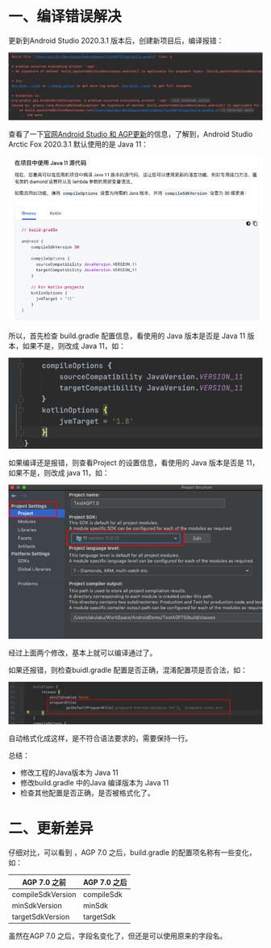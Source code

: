 # 一、编译错误解决

更新到Android Studio 2020.3.1 版本后，创建新项目后，编译报错：

![image-20210910112659573](https://raw.githubusercontent.com/meiSThub/BlogImage/master/2020/image-20210910112659573.png)

查看了一下[官网Android Studio 和 AGP更新](![](https://raw.githubusercontent.com/meiSThub/BlogImage/master/2020/image-20210910112848786.png))的信息，了解到，Android Studio Arctic Fox  2020.3.1 默认使用的是 Java 11：

![image-20210910112848786](https://raw.githubusercontent.com/meiSThub/BlogImage/master/2020/image-20210910112848786.png)

所以，首先检查 build.gradle 配置信息，看使用的 Java 版本是否是 Java 11 版本，如果不是，则改成 Java 11，如：

![image-20210910113234756](https://raw.githubusercontent.com/meiSThub/BlogImage/master/2020/image-20210910113234756.png)

如果编译还是报错，则查看Project 的设置信息，看使用的 Java 版本是否是 11，如果不是，则改成 java 11，如：

![image-20210910112536312](https://raw.githubusercontent.com/meiSThub/BlogImage/master/2020/image-20210910112536312.png)

经过上面两个修改，基本上就可以编译通过了。

如果还报错，则检查buidl.gradle 配置是否正确，混淆配置项是否合法，如：

![image-20210927111857964](https://raw.githubusercontent.com/meiSThub/BlogImage/master/2020/image-20210927111857964.png)

自动格式化成这样，是不符合语法要求的，需要保持一行。

总结：

* 修改工程的Java版本为 Java 11
* 修改build.gradle 中的Java 编译版本为 Java 11
* 检查其他配置是否正确，是否被格式化了。

# 二、更新差异

仔细对比，可以看到 ，AGP 7.0 之后，build.gradle 的配置项名称有一些变化，如：

| AGP 7.0 之前      | AGP 7.0 之后 |
| ----------------- | ------------ |
| compileSdkVersion | compileSdk   |
| minSdkVersion     | minSdk       |
| targetSdkVersion  | targetSdk    |

虽然在AGP 7.0 之后，字段名变化了，但还是可以使用原来的字段名。


